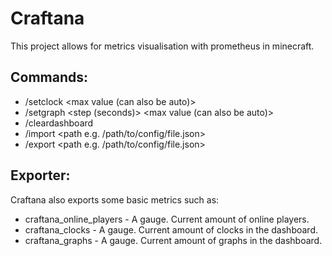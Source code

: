 Craftana  
=========

This project allows for metrics visualisation with prometheus in minecraft.  
  
Commands:  
---------
* /setclock <Clock ID> <Prometheus address> <max value (can also be auto)> <PromQL Query>  
* /setgraph <Graph ID> <Prometheus address> <step (seconds)> <max value (can also be auto)> <PromQL Query>  
* /cleardashboard  
* /import <path e.g. /path/to/config/file.json>  
* /export <path e.g. /path/to/config/file.json>  
  
Exporter:  
---------
Craftana also exports some basic metrics such as:  
* craftana_online_players - A gauge. Current amount of online players.  
* craftana_clocks - A gauge. Current amount of clocks in the dashboard.  
* craftana_graphs - A gauge. Current amount of graphs in the dashboard.